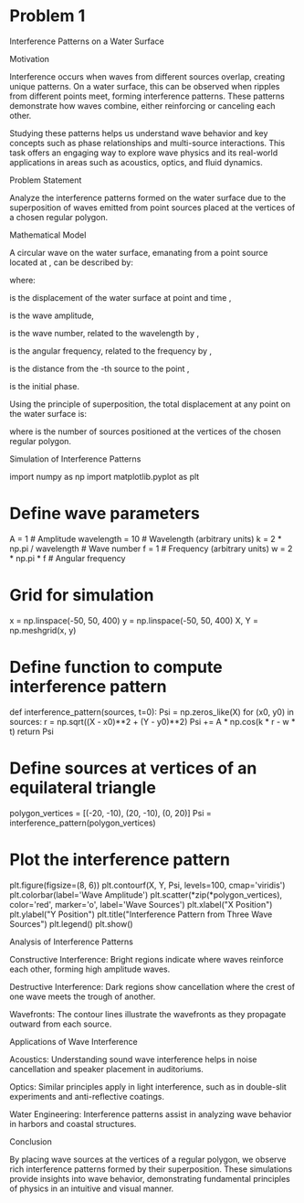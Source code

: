 # Problem 1

Interference Patterns on a Water Surface

Motivation

Interference occurs when waves from different sources overlap, creating unique patterns. On a water surface, this can be observed when ripples from different points meet, forming interference patterns. These patterns demonstrate how waves combine, either reinforcing or canceling each other.

Studying these patterns helps us understand wave behavior and key concepts such as phase relationships and multi-source interactions. This task offers an engaging way to explore wave physics and its real-world applications in areas such as acoustics, optics, and fluid dynamics.

Problem Statement

Analyze the interference patterns formed on the water surface due to the superposition of waves emitted from point sources placed at the vertices of a chosen regular polygon.

Mathematical Model

A circular wave on the water surface, emanating from a point source located at , can be described by:



where:

 is the displacement of the water surface at point  and time ,

 is the wave amplitude,

 is the wave number, related to the wavelength  by ,

 is the angular frequency, related to the frequency  by ,

 is the distance from the -th source to the point ,

 is the initial phase.

Using the principle of superposition, the total displacement at any point on the water surface is:



where  is the number of sources positioned at the vertices of the chosen regular polygon.

Simulation of Interference Patterns

import numpy as np
import matplotlib.pyplot as plt

# Define wave parameters
A = 1       # Amplitude
wavelength = 10  # Wavelength (arbitrary units)
k = 2 * np.pi / wavelength  # Wave number
f = 1       # Frequency (arbitrary units)
w = 2 * np.pi * f  # Angular frequency

# Grid for simulation
x = np.linspace(-50, 50, 400)
y = np.linspace(-50, 50, 400)
X, Y = np.meshgrid(x, y)

# Define function to compute interference pattern
def interference_pattern(sources, t=0):
    Psi = np.zeros_like(X)
    for (x0, y0) in sources:
        r = np.sqrt((X - x0)**2 + (Y - y0)**2)
        Psi += A * np.cos(k * r - w * t)
    return Psi

# Define sources at vertices of an equilateral triangle
polygon_vertices = [(-20, -10), (20, -10), (0, 20)]
Psi = interference_pattern(polygon_vertices)

# Plot the interference pattern
plt.figure(figsize=(8, 6))
plt.contourf(X, Y, Psi, levels=100, cmap='viridis')
plt.colorbar(label='Wave Amplitude')
plt.scatter(*zip(*polygon_vertices), color='red', marker='o', label='Wave Sources')
plt.xlabel("X Position")
plt.ylabel("Y Position")
plt.title("Interference Pattern from Three Wave Sources")
plt.legend()
plt.show()

Analysis of Interference Patterns

Constructive Interference: Bright regions indicate where waves reinforce each other, forming high amplitude waves.

Destructive Interference: Dark regions show cancellation where the crest of one wave meets the trough of another.

Wavefronts: The contour lines illustrate the wavefronts as they propagate outward from each source.

Applications of Wave Interference

Acoustics: Understanding sound wave interference helps in noise cancellation and speaker placement in auditoriums.

Optics: Similar principles apply in light interference, such as in double-slit experiments and anti-reflective coatings.

Water Engineering: Interference patterns assist in analyzing wave behavior in harbors and coastal structures.

Conclusion

By placing wave sources at the vertices of a regular polygon, we observe rich interference patterns formed by their superposition. These simulations provide insights into wave behavior, demonstrating fundamental principles of physics in an intuitive and visual manner.

